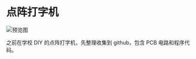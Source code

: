 # 点阵打字机

![预览图](https://github.com/howborn/dot-matrix-printer/blob/master/整体.png)

之前在学校 DIY 的点阵打字机，先整理收集到 github，包含 PCB 电路和程序代码。
